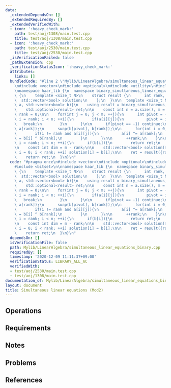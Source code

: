 ```yaml
---
data:
  _extendedDependsOn: []
  _extendedRequiredBy: []
  _extendedVerifiedWith:
  - icon: ':heavy_check_mark:'
    path: test/aoj/1308/main.test.cpp
    title: test/aoj/1308/main.test.cpp
  - icon: ':heavy_check_mark:'
    path: test/aoj/2530/main.test.cpp
    title: test/aoj/2530/main.test.cpp
  _isVerificationFailed: false
  _pathExtension: cpp
  _verificationStatusIcon: ':heavy_check_mark:'
  attributes:
    links: []
  bundledCode: "#line 2 \"Mylib/LinearAlgebra/simultaneous_linear_equations_binary.cpp\"\
    \n#include <vector>\n#include <optional>\n#include <utility>\n#include <bitset>\n\
    \nnamespace haar_lib {\n  namespace binary_simultaneous_linear_equations_impl\
    \ {\n    template <size_t N>\n    struct result {\n      int rank, dim;\n    \
    \  std::vector<bool> solution;\n    };\n  }\n\n  template <size_t N>\n  auto binary_simultaneous_linear_equations(std::vector<std::bitset<N>>\
    \ a, std::vector<bool> b){\n    using result = binary_simultaneous_linear_equations_impl::result<N>;\n\
    \    std::optional<result> ret;\n\n    const int n = a.size(), m = N;\n    int\
    \ rank = 0;\n\n    for(int j = 0; j < m; ++j){\n      int pivot = -1;\n      for(int\
    \ i = rank; i < n; ++i){\n        if(a[i][j]){\n          pivot = i;\n       \
    \   break;\n        }\n      }\n\n      if(pivot == -1) continue;\n      std::swap(a[pivot],\
    \ a[rank]);\n      swap(b[pivot], b[rank]);\n\n      for(int i = 0; i < n; ++i){\n\
    \        if(i != rank and a[i][j]){\n          a[i] ^= a[rank];\n          b[i]\
    \ = b[i] ^ b[rank];\n        }\n      }\n\n      ++rank;\n    }\n\n    for(int\
    \ i = rank; i < n; ++i){\n      if(b[i]){\n        return ret;\n      }\n    }\n\
    \n    const int dim = m - rank;\n\n    std::vector<bool> solution(m);\n    for(int\
    \ i = 0; i < rank; ++i) solution[i] = b[i];\n\n    ret = result({rank, dim, solution});\n\
    \    return ret;\n  }\n}\n"
  code: "#pragma once\n#include <vector>\n#include <optional>\n#include <utility>\n\
    #include <bitset>\n\nnamespace haar_lib {\n  namespace binary_simultaneous_linear_equations_impl\
    \ {\n    template <size_t N>\n    struct result {\n      int rank, dim;\n    \
    \  std::vector<bool> solution;\n    };\n  }\n\n  template <size_t N>\n  auto binary_simultaneous_linear_equations(std::vector<std::bitset<N>>\
    \ a, std::vector<bool> b){\n    using result = binary_simultaneous_linear_equations_impl::result<N>;\n\
    \    std::optional<result> ret;\n\n    const int n = a.size(), m = N;\n    int\
    \ rank = 0;\n\n    for(int j = 0; j < m; ++j){\n      int pivot = -1;\n      for(int\
    \ i = rank; i < n; ++i){\n        if(a[i][j]){\n          pivot = i;\n       \
    \   break;\n        }\n      }\n\n      if(pivot == -1) continue;\n      std::swap(a[pivot],\
    \ a[rank]);\n      swap(b[pivot], b[rank]);\n\n      for(int i = 0; i < n; ++i){\n\
    \        if(i != rank and a[i][j]){\n          a[i] ^= a[rank];\n          b[i]\
    \ = b[i] ^ b[rank];\n        }\n      }\n\n      ++rank;\n    }\n\n    for(int\
    \ i = rank; i < n; ++i){\n      if(b[i]){\n        return ret;\n      }\n    }\n\
    \n    const int dim = m - rank;\n\n    std::vector<bool> solution(m);\n    for(int\
    \ i = 0; i < rank; ++i) solution[i] = b[i];\n\n    ret = result({rank, dim, solution});\n\
    \    return ret;\n  }\n}\n"
  dependsOn: []
  isVerificationFile: false
  path: Mylib/LinearAlgebra/simultaneous_linear_equations_binary.cpp
  requiredBy: []
  timestamp: '2020-12-09 11:11:37+09:00'
  verificationStatus: LIBRARY_ALL_AC
  verifiedWith:
  - test/aoj/2530/main.test.cpp
  - test/aoj/1308/main.test.cpp
documentation_of: Mylib/LinearAlgebra/simultaneous_linear_equations_binary.cpp
layout: document
title: Simultaneous linear equations (Mod2)
---
```


## Operations

## Requirements

## Notes

## Problems

## References
